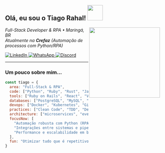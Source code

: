 <h2> Olá, eu sou o Tiago Rahal! <img src="https://media.giphy.com/media/v1.Y2lkPWVjZjA1ZTQ3cmpvamxseWxzcTJnb3UxdzR2d2NsNzFhdDcxYWFvbDlyYWJ2MTA4YiZlcD12MV9zdGlja2Vyc19zZWFyY2gmY3Q9cw/abCc8RJIm7A3P4gs1q/giphy.gif" width="50"></h2>
<img align="right" src="https://media1.giphy.com/media/v1.Y2lkPTc5MGI3NjExMWltbnBlamtwMnowN3B6eW9kem5hNWFtZ2ZmbHBmN3M1aXE4bDlmeiZlcD12MV9pbnRlcm5hbF9naWZfYnlfaWQmY3Q9cw/6KirhLJyR7oMcwgJQk/giphy.gif" width="230">

<p><em>Full-Stack Developer & RPA • Maringá, BR<br/>
Atualmente na <b>Crefaz</b> (Automação de processos com Python/RPA) <br/>
</em></p>

<!-- Social links -->
<p align="left">
  <a href="https://www.linkedin.com/in/tiagorahal/" target="_blank">
    <img src="https://img.shields.io/badge/LinkedIn-0077B5?style=for-the-badge&logo=linkedin&logoColor=white" alt="LinkedIn">
  </a>
  <a href="https://api.whatsapp.com/send?phone=+554198442760" target="_blank">
    <img src="https://img.shields.io/badge/WhatsApp-25D366?style=for-the-badge&logo=whatsapp&logoColor=white" alt="WhatsApp">
  </a>
  <a href="https://discordapp.com/channels/FoundationSpy/6160/" target="_blank">
    <img src="https://img.shields.io/badge/Discord-7289DA?style=for-the-badge&logo=discord&logoColor=white" alt="Discord">
  </a>
</p>

---

### Um pouco sobre mim…

```javascript
const tiago = {
  area: "Full-Stack & RPA",
  code: ["Python", "Ruby", "Rust", "JavaScript", "Java"],
  tools: ["Ruby on Rails", "React", "Vue", "Node.js", "Selenium", "Playwright"],
  databases: ["PostgreSQL", "MySQL", "MongoDB"],
  devops: ["Docker", "Kubernetes", "Git", "CI/CD", "AWS"],
  practices: ["Clean Code", "TDD", "Design Patterns", "GitFlow", "BPMN"],
  architecture: ["microservices", "event-driven", "clean architecture"],
  focusNow: [
    "Automação robusta com Python (RPA, REST/SOAP, scraping)",
    "Integrações entre sistemas e pipelines de dados",
    "Performance e escalabilidade em back-end Rails/Python"
  ],
  fun: "Otimizar tudo que é repetitivo com bots 😄"
}
